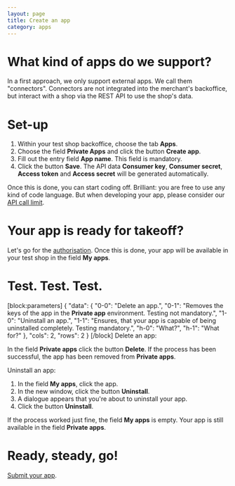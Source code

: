 ```yaml
---
layout: page
title: Create an app
category: apps
---
```


# What kind of apps do we support?
In a first approach, we only support external apps. We call them "connectors". Connectors are not integrated into the merchant's backoffice, but interact with a shop via the REST API to use the shop's data.

# Set-up
1. Within your test shop backoffice, choose the tab **Apps**.
2. Choose the field **Private Apps** and click the button **Create app**.
3. Fill out the entry field **App name**. This field is mandatory.
4. Click the button **Save**. The API data **Consumer key**, **Consumer secret**, **Access token** and **Access secret** will be generated automatically.

Once this is done, you can start coding off. Brilliant: you are free to use any kind of code language.
But when developing your app, please consider our [API call limit](doc:api-call-limit).

# Your app is ready for takeoff?

Let's go for the [authorisation](doc:oauth).
Once this is done, your app will be available in your test shop in the field **My apps**.

# Test. Test. Test.

[block:parameters]
{
  "data": {
    "0-0": "Delete an app.",
    "0-1": "Removes the keys of the app in the **Private app** environment. Testing not mandatory.",
    "1-0": "Uninstall an app.",
    "1-1": "Ensures, that your app is capable of being uninstalled completely. Testing mandatory.",
    "h-0": "What?",
    "h-1": "What for?"
  },
  "cols": 2,
  "rows": 2
}
[/block]
Delete an app:

In the field **Private apps** click the button **Delete**.
If the process has been successful, the app has been removed from **Private apps**.


Uninstall an app:
1. In the field **My apps**, click the app.
2. In the new window, click the button **Uninstall**.
3. A dialogue appears that you're about to uninstall your app.
4. Click the button **Uninstall**.

If the process worked just fine, the field **My apps** is empty.
Your app is still available in the field **Private apps**.

# Ready, steady, go!
[Submit your app](doc:submit-an-app).
